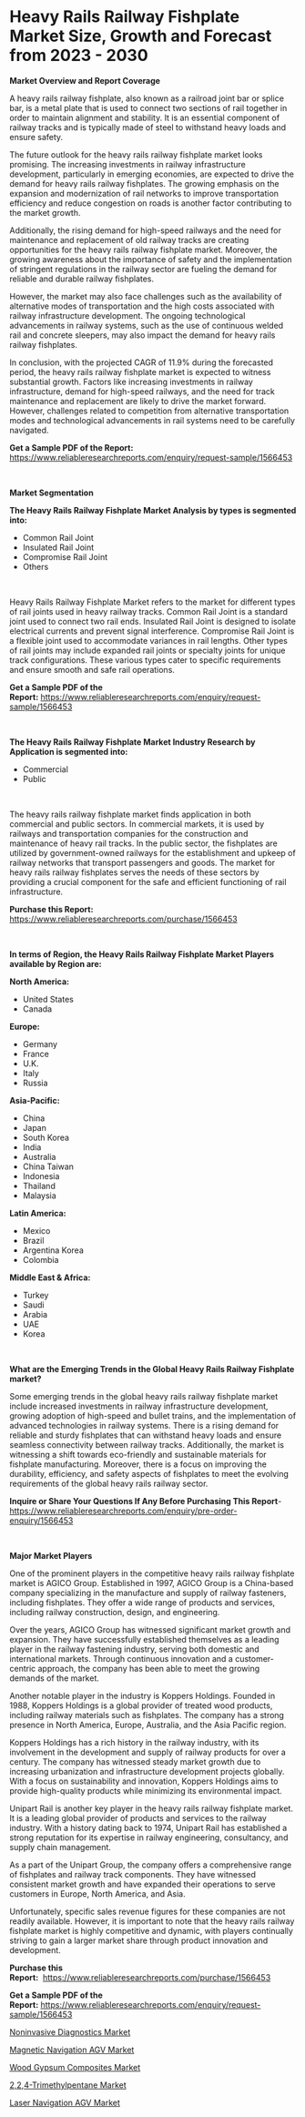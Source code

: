 <p><h1>Heavy Rails Railway Fishplate Market Size, Growth and Forecast from 2023 - 2030</h1></p><p><strong>Market Overview and Report Coverage</strong></p>
<p><p>A heavy rails railway fishplate, also known as a railroad joint bar or splice bar, is a metal plate that is used to connect two sections of rail together in order to maintain alignment and stability. It is an essential component of railway tracks and is typically made of steel to withstand heavy loads and ensure safety.</p><p>The future outlook for the heavy rails railway fishplate market looks promising. The increasing investments in railway infrastructure development, particularly in emerging economies, are expected to drive the demand for heavy rails railway fishplates. The growing emphasis on the expansion and modernization of rail networks to improve transportation efficiency and reduce congestion on roads is another factor contributing to the market growth.</p><p>Additionally, the rising demand for high-speed railways and the need for maintenance and replacement of old railway tracks are creating opportunities for the heavy rails railway fishplate market. Moreover, the growing awareness about the importance of safety and the implementation of stringent regulations in the railway sector are fueling the demand for reliable and durable railway fishplates.</p><p>However, the market may also face challenges such as the availability of alternative modes of transportation and the high costs associated with railway infrastructure development. The ongoing technological advancements in railway systems, such as the use of continuous welded rail and concrete sleepers, may also impact the demand for heavy rails railway fishplates.</p><p>In conclusion, with the projected CAGR of 11.9% during the forecasted period, the heavy rails railway fishplate market is expected to witness substantial growth. Factors like increasing investments in railway infrastructure, demand for high-speed railways, and the need for track maintenance and replacement are likely to drive the market forward. However, challenges related to competition from alternative transportation modes and technological advancements in rail systems need to be carefully navigated.</p></p>
<p><strong>Get a Sample PDF of the Report:</strong> <a href="https://www.reliableresearchreports.com/enquiry/request-sample/1566453">https://www.reliableresearchreports.com/enquiry/request-sample/1566453</a></p>
<p>&nbsp;</p>
<p><strong>Market Segmentation</strong></p>
<p><strong>The Heavy Rails Railway Fishplate Market Analysis by types is segmented into:</strong></p>
<p><ul><li>Common Rail Joint</li><li>Insulated Rail Joint</li><li>Compromise Rail Joint</li><li>Others</li></ul></p>
<p>&nbsp;</p>
<p><p>Heavy Rails Railway Fishplate Market refers to the market for different types of rail joints used in heavy railway tracks. Common Rail Joint is a standard joint used to connect two rail ends. Insulated Rail Joint is designed to isolate electrical currents and prevent signal interference. Compromise Rail Joint is a flexible joint used to accommodate variances in rail lengths. Other types of rail joints may include expanded rail joints or specialty joints for unique track configurations. These various types cater to specific requirements and ensure smooth and safe rail operations.</p></p>
<p><strong>Get a Sample PDF of the Report:</strong>&nbsp;<a href="https://www.reliableresearchreports.com/enquiry/request-sample/1566453">https://www.reliableresearchreports.com/enquiry/request-sample/1566453</a></p>
<p>&nbsp;</p>
<p><strong>The Heavy Rails Railway Fishplate Market Industry Research by Application is segmented into:</strong></p>
<p><ul><li>Commercial</li><li>Public</li></ul></p>
<p>&nbsp;</p>
<p><p>The heavy rails railway fishplate market finds application in both commercial and public sectors. In commercial markets, it is used by railways and transportation companies for the construction and maintenance of heavy rail tracks. In the public sector, the fishplates are utilized by government-owned railways for the establishment and upkeep of railway networks that transport passengers and goods. The market for heavy rails railway fishplates serves the needs of these sectors by providing a crucial component for the safe and efficient functioning of rail infrastructure.</p></p>
<p><strong>Purchase this Report:</strong>&nbsp; <a href="https://www.reliableresearchreports.com/purchase/1566453">https://www.reliableresearchreports.com/purchase/1566453</a></p>
<p>&nbsp;</p>
<p><strong>In terms of Region, the Heavy Rails Railway Fishplate Market Players available by Region are:</strong></p>
<p>
    <p> <strong> North America: </strong>
        <ul>
            <li>United States</li>
            <li>Canada</li>
        </ul>
        </p> 
    <p> <strong> Europe: </strong>
        <ul>
            <li>Germany</li>
            <li>France</li>
            <li>U.K.</li>
            <li>Italy</li>
            <li>Russia</li>
        </ul>
        </p> 
    <p> <strong> Asia-Pacific: </strong>
        <ul>
            <li>China</li>
            <li>Japan</li>
            <li>South Korea</li>
            <li>India</li>
            <li>Australia</li>
            <li>China Taiwan</li>
            <li>Indonesia</li>
            <li>Thailand</li>
            <li>Malaysia</li>
        </ul>
        </p> 
    <p> <strong> Latin America: </strong>
        <ul>
            <li>Mexico</li>
            <li>Brazil</li>
            <li>Argentina Korea</li>
            <li>Colombia</li>
        </ul>
        </p> 
    <p> <strong> Middle East & Africa: </strong>
        <ul>
            <li>Turkey</li>
            <li>Saudi</li>
            <li>Arabia</li>
            <li>UAE</li>
            <li>Korea</li>
        </ul>
    </p>
    </p>
<p>&nbsp;</p>
<p><strong>What are the Emerging Trends in the Global Heavy Rails Railway Fishplate market?</strong></p>
<p><p>Some emerging trends in the global heavy rails railway fishplate market include increased investments in railway infrastructure development, growing adoption of high-speed and bullet trains, and the implementation of advanced technologies in railway systems. There is a rising demand for reliable and sturdy fishplates that can withstand heavy loads and ensure seamless connectivity between railway tracks. Additionally, the market is witnessing a shift towards eco-friendly and sustainable materials for fishplate manufacturing. Moreover, there is a focus on improving the durability, efficiency, and safety aspects of fishplates to meet the evolving requirements of the global heavy rails railway sector.</p></p>
<p><strong>Inquire or Share Your Questions If Any Before Purchasing This Report</strong>- <a href="https://www.reliableresearchreports.com/enquiry/pre-order-enquiry/1566453">https://www.reliableresearchreports.com/enquiry/pre-order-enquiry/1566453</a></p>
<p>&nbsp;</p>
<p><strong>Major Market Players</strong></p>
<p><p>One of the prominent players in the competitive heavy rails railway fishplate market is AGICO Group. Established in 1997, AGICO Group is a China-based company specializing in the manufacture and supply of railway fasteners, including fishplates. They offer a wide range of products and services, including railway construction, design, and engineering.</p><p>Over the years, AGICO Group has witnessed significant market growth and expansion. They have successfully established themselves as a leading player in the railway fastening industry, serving both domestic and international markets. Through continuous innovation and a customer-centric approach, the company has been able to meet the growing demands of the market.</p><p>Another notable player in the industry is Koppers Holdings. Founded in 1988, Koppers Holdings is a global provider of treated wood products, including railway materials such as fishplates. The company has a strong presence in North America, Europe, Australia, and the Asia Pacific region.</p><p>Koppers Holdings has a rich history in the railway industry, with its involvement in the development and supply of railway products for over a century. The company has witnessed steady market growth due to increasing urbanization and infrastructure development projects globally. With a focus on sustainability and innovation, Koppers Holdings aims to provide high-quality products while minimizing its environmental impact.</p><p>Unipart Rail is another key player in the heavy rails railway fishplate market. It is a leading global provider of products and services to the railway industry. With a history dating back to 1974, Unipart Rail has established a strong reputation for its expertise in railway engineering, consultancy, and supply chain management.</p><p>As a part of the Unipart Group, the company offers a comprehensive range of fishplates and railway track components. They have witnessed consistent market growth and have expanded their operations to serve customers in Europe, North America, and Asia.</p><p>Unfortunately, specific sales revenue figures for these companies are not readily available. However, it is important to note that the heavy rails railway fishplate market is highly competitive and dynamic, with players continually striving to gain a larger market share through product innovation and development.</p></p>
<p><strong>Purchase this Report:</strong>&nbsp;&nbsp;<a href="https://www.reliableresearchreports.com/purchase/1566453">https://www.reliableresearchreports.com/purchase/1566453</a></p>
<p></p>
<p><strong>Get a Sample PDF of the Report:</strong>&nbsp;<a href="https://www.reliableresearchreports.com/enquiry/request-sample/1566453">https://www.reliableresearchreports.com/enquiry/request-sample/1566453</a></p>
<p><p><a href="https://github.com/merzlyukov93/Market-Research-Report-List-1/blob/main/noninvasive-diagnostics-market.md">Noninvasive Diagnostics Market</a></p><p><a href="https://medium.com/@hollymayert/magnetic-navigation-agv-market-size-growth-forecast-2023-2030-b84f11da0335">Magnetic Navigation AGV Market</a></p><p><a href="https://www.linkedin.com/pulse/wood-gypsum-composites-market-share-amp-new-trends-analysis-t8dxe/">Wood Gypsum Composites Market</a></p><p><a href="https://github.com/melchekhinf/Market-Research-Report-List-1/blob/main/224-trimethylpentane-market.md">2,2,4-Trimethylpentane Market</a></p><p><a href="https://medium.com/@ulicesdoyle2023/laser-navigation-agv-market-size-growth-forecast-2023-2030-596e515f4b23">Laser Navigation AGV Market</a></p></p>